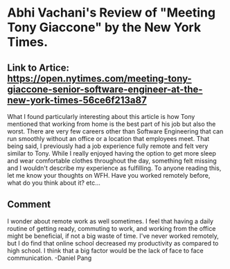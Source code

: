 # Abhi Vachani's Review of "Meeting Tony Giaccone" by the New York Times. 

## Link to Artice: https://open.nytimes.com/meeting-tony-giaccone-senior-software-engineer-at-the-new-york-times-56ce6f213a87

What I found particularly interesting about this article is how Tony mentioned that working from home is the best part of his job but also the worst. There are very few careers other than Software Engineering that can run smoothly without an office or a location that employees meet. That being said, I previously had a job experience fully remote and felt very similar to Tony. While I really enjoyed having the option to get more sleep and wear comfortable clothes throughout the day, something felt missing and I wouldn't describe my experience as fulfilling. To anyone reading this, let me know your thoughts on WFH. Have you worked remotely before, what do you think about it? etc...

## Comment
I wonder about remote work as well sometimes. I feel that having a daily routine of getting ready, commuting to work, and working from the office might be beneficial, if not a big waste of time. I've never worked remotely, but I do find that online school decreased my productivity as compared to high school. I think that a big factor would be the lack of face to face communication.
-Daniel Pang